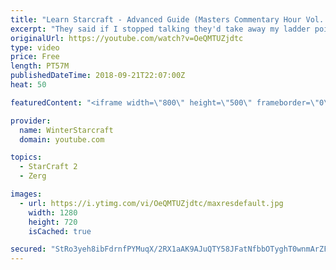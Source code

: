 ```yaml
---
title: "Learn Starcraft - Advanced Guide (Masters Commentary Hour Vol. 1)"
excerpt: "They said if I stopped talking they'd take away my ladder points. Next one I upload will have more terran/toss blame RNGesus."
originalUrl: https://youtube.com/watch?v=OeQMTUZjdtc
type: video
price: Free
length: PT57M
publishedDateTime: 2018-09-21T22:07:00Z
heat: 50

featuredContent: "<iframe width=\"800\" height=\"500\" frameborder=\"0\" src=\"https://www.youtube.com/embed/OeQMTUZjdtc\" allow=\"accelerometer; autoplay; encrypted-media; gyroscope; picture-in-picture\" allowfullscreen></iframe>"

provider:
  name: WinterStarcraft
  domain: youtube.com

topics:
  - StarCraft 2
  - Zerg

images:
  - url: https://i.ytimg.com/vi/OeQMTUZjdtc/maxresdefault.jpg
    width: 1280
    height: 720
    isCached: true

secured: "StRo3yeh8ibFdrnfPYMuqX/2RX1aAK9AJuQTY58JFatNfbbOTyghT0wnmArZFKZRf4R+69l+dXZuu1UKQRu02ocIV4X2JYA4525n5/KH0vaQ2pMbvLGShTmawsaleytyb74ct/JdnzFDZPpme1gbR8nbZ5vFWp/GevMyb8MDMrrE0uFRDvCHKy0CRTpI95vOKpz4q5hpn5EYy32k3kHmfvLC2Kw/3HX0TRODMiNa3rM2Hto0G0Gx5wwoKQ6KLVVscN2rbf7bJA6BxhjnA7wLyikNoJ79eBir7JVikPrzENz3PhNcugjmESf+2cgM7o6EsQTvRFDYo6if58PljAACq8HDFao6ChuncUC1k/Aay/vfovnkLl9kJgGB2tOyfT8CQRZoqc01d6MkOBdVOJK6wUTjzK/6E8m8wdYhmW7PWdk=;fQYOyYR4lpelCmPBppIVuA=="
---
```


